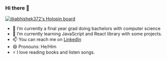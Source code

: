 ### Hi there 👋

[![@abhishek372's Holopin board](https://holopin.me/abhishek372)](https://holopin.io/@abhishek372)

- 🔭 I’m currently a final year grad doing bachelors with computer science 
- 🌱 I’m currently learning JavaScript and React library with some projects.
- 📫 You can reach me on [LinkedIn](https://www.linkedin.com/in/abhishek-kumar-55235519b/)
- 😄 Pronouns: He/Him
- ⚡ I love reading books and listen songs.
